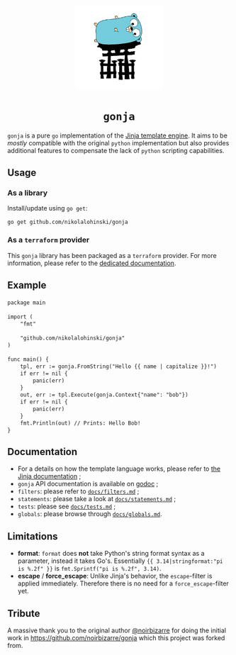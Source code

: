 <div align="center">
<img src="./docs/logo.svg" width="200"/>
<h1><code>gonja</code></h1>
</div>

`gonja` is a pure `go` implementation of the [Jinja template engine](https://jinja.palletsprojects.com/). It aims to be _mostly_ compatible with the original `python` implementation but also provides additional features to compensate the lack of `python` scripting capabilities.

## Usage

### As a library

Install/update using `go get`:
```
go get github.com/nikolalohinski/gonja
```

### As a `terraform` provider

This `gonja` library has been packaged as a `terraform` provider. For more information, please refer to the [dedicated documentation](https://registry.terraform.io/providers/NikolaLohinski/jinja/latest/docs).

## Example

```golang
package main

import (
	"fmt"

	"github.com/nikolalohinski/gonja"
)

func main() {
	tpl, err := gonja.FromString("Hello {{ name | capitalize }}!")
	if err != nil {
		panic(err)
	}
	out, err := tpl.Execute(gonja.Context{"name": "bob"})
	if err != nil {
		panic(err)
	}
	fmt.Println(out) // Prints: Hello Bob!
}
```

## Documentation

* For a details on how the template language works, please refer to [the Jinja documentation](https://jinja.palletsprojects.com) ;
* `gonja` API documentation is available on [godoc](https://godoc.org/github.com/nikolalohinski/gonja) ;
* `filters`: please refer to [`docs/filters.md`](docs/filters.md) ;
* `statements`: please take a look at [`docs/statements.md`](docs/statements.md) ;
* `tests`: please see [`docs/tests.md`](docs/tests.md) ;
* `globals`: please browse through [`docs/globals.md`](docs/globals.md).

## Limitations 

* **format**: `format` does **not** take Python's string format syntax as a parameter, instead it takes Go's. Essentially `{{ 3.14|stringformat:"pi is %.2f" }}` is `fmt.Sprintf("pi is %.2f", 3.14)`.
* **escape** / **force_escape**: Unlike Jinja's behavior, the `escape`-filter is applied immediately. Therefore there is no need for a `force_escape`-filter yet.

## Tribute

A massive thank you to the original author [@noirbizarre](https://github.com/noirbizarre) for doing the initial work in https://github.com/noirbizarre/gonja which this project was forked from.